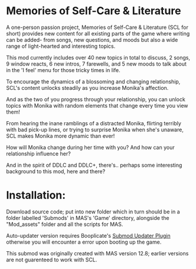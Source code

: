 # Memories of Self-Care & Literature

A one-person passion project, Memories of Self-Care & Literature (SCL for short) provides new content for all existing parts of the game where writing can be added- from songs, new questions, and moods but also a wide range of light-hearted and interesting topics. 

This mod currently includes over 40 new topics in total to discuss, 2 songs, 9 window reacts, 6 new intros, 7 farewells, and 5 new moods to talk about in the 'I feel' menu for those tricky times in life.

To encourage the dynamics of a blossoming and changing relationship, SCL's content unlocks steadily as you increase Monika's affection.

And as the two of you progress through your relationship, you can unlock topics with Monika with random elements that change every time you view them!

From hearing the inane ramblings of a distracted Monika, flirting terribly with bad pick-up lines, or trying to surprise Monika when she's unaware, SCL makes Monika more dynamic than ever!

How will Monika change during her time with you? And how can your relationship influence her? 

And in the spirit of DDLC and DDLC+, there's.. perhaps some interesting background to this mod, here and there?

# Installation:

Download source code; put into new folder which in turn should be in a folder labelled 'Submods' in MAS's 'Game' directory, alongside the "Mod_assets" folder and all the scripts for MAS.

Auto-updater version requires Booplicate's [Submod Updater Plugin](https://github.com/Booplicate/MAS-Submods-SubmodUpdaterPlugin) otherwise you will encounter a error upon booting up the game.

This submod was originally created with MAS version 12.8; earlier versions are not guarenteed to work with SCL.
